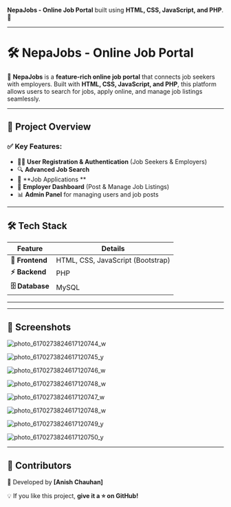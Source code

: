 **NepaJobs - Online Job Portal** built using **HTML, CSS, JavaScript, and PHP**. 🚀  

---

# **🛠️ NepaJobs - Online Job Portal**  

🚀 **NepaJobs** is a **feature-rich online job portal** that connects job seekers with employers. Built with **HTML, CSS, JavaScript, and PHP**, this platform allows users to search for jobs, apply online, and manage job listings seamlessly.  

---

## 📌 **Project Overview**  

### ✅ **Key Features:**  
- 👨‍💼 **User Registration & Authentication** (Job Seekers & Employers)  
- 🔍 **Advanced Job Search**  
- 📝 **Job Applications **  
- 🏢 **Employer Dashboard** (Post & Manage Job Listings)   
- 📊 **Admin Panel** for managing users and job posts    

---

## 🛠 **Tech Stack**  

| Feature        | Details |
|---------------|---------|
| **📌 Frontend** | HTML, CSS, JavaScript (Bootstrap) |
| **⚡ Backend** | PHP |
| **🗄️ Database** | MySQL |

---



---

## 📸 **Screenshots**  

![photo_6170273824617120744_w](https://github.com/user-attachments/assets/cdba3f84-ff0d-4e5d-88b9-f10a637bb804)
<br>

![photo_6170273824617120745_y](https://github.com/user-attachments/assets/7fd86ca5-780f-44e5-8c72-67faac9d28f9)
<br>


![photo_6170273824617120746_w](https://github.com/user-attachments/assets/9bbcb6b8-9c03-44aa-ab8b-4fdc4b9d2773)
<br>

![photo_6170273824617120748_w](https://github.com/user-attachments/assets/76035128-e2bd-4283-9814-fb574465b394)
<br>




![photo_6170273824617120747_w](https://github.com/user-attachments/assets/bd824a7a-8a38-499b-b954-52405fb0f001)
<br>



![photo_6170273824617120748_w](https://github.com/user-attachments/assets/a123384a-107e-47a6-98e6-1e1ea8cdccf8)
<br>


![photo_6170273824617120749_y](https://github.com/user-attachments/assets/3de83e50-7f14-4583-8cfa-db612facd3ab)
<br>



![photo_6170273824617120750_y](https://github.com/user-attachments/assets/3ef266e9-0d91-4cc1-b450-21851c9d7487)



---


## 👥 **Contributors**  
🚀 Developed by **[Anish Chauhan]**  


💡 If you like this project, **give it a ⭐ on GitHub!**  

